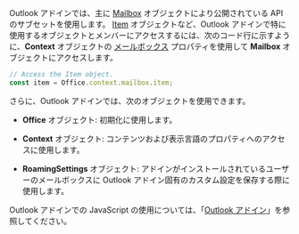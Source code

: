 Outlook アドインでは、主に [Mailbox](/javascript/api/outlook/office.mailbox) オブジェクトにより公開されている API のサブセットを使用します。 [Item](/javascript/api/outlook/office.item) オブジェクトなど、Outlook アドインで特に使用するオブジェクトとメンバーにアクセスするには、次のコード行に示すように、**Context** オブジェクトの [メールボックス](/javascript/api/office/office.context#office-office-context-mailbox-member) プロパティを使用して **Mailbox** オブジェクトにアクセスします。

```js
// Access the Item object.
const item = Office.context.mailbox.item;
```

さらに、Outlook アドインでは、次のオブジェクトを使用できます。

- **Office** オブジェクト: 初期化に使用します。

- **Context** オブジェクト: コンテンツおよび表示言語のプロパティへのアクセスに使用します。

- **RoamingSettings** オブジェクト: アドインがインストールされているユーザーのメールボックスに Outlook アドイン固有のカスタム設定を保存する際に使用します。

Outlook アドインでの JavaScript の使用については、「[Outlook アドイン](../outlook/outlook-add-ins-overview.md)」を参照してください。
